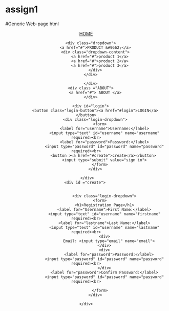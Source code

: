 # assign1
#Generic Web-page html


<!DOCTYPE html>
<html lang="en">
<head>
    <meta charset="UTF-8">
    <meta name="viewport" content="width=device-width, initial-scale=1.0">
    <title>Document</title>
    <link rel="stylesheet" href="styleee.css">
</head>
<body>
 <header>
    <div class="navbar">
       <div class="home">
        <a href="#">  HOME</a>
       </div>
       <div class="product">
       
        <div class="dropdown">
            <a href="#">PRODUCT &#9662;</a>
            <div class="dropdown-content">
                <a href="#">product 1</a>
                <a href="#">product 2</a>
                <a href="#">product 3</a>
            </div>
        </div>
    
        </div>
        <div class ="ABOUT">
            <a href="#"> ABOUT </a>
        </div>
           
        <div id="login">
            <button class="login-button"><a href="#login">LOGIN</a></button>
            <div class="login-dropdown">
                <form>
                    <label for="username">Username:</label>
                    <input type="text" id="username" name="username" required><br>
                    <label for="password">Password:</label>
                    <input type="password" id="password" name="password" required><br>
                    <button ><a href="#create">create</a></button> 
                    <input type="submit" value="sign in">
                </form>
            </div>
       
        </div>   
        <div id ="create">     

                
                    <div class="login-dropdown">
                <form>
                    <h1>Registration Page</h1>
                    <label for="Username">First Name:</label>
                    <input type="text" id="username" name="firstname" required><br>
                    <label for="lastname">Last Name:</label>
                    <input type="text" id="username" name="lastname" required><br>
                    <div>
                        Email: <input type="email" name="email">
                    </div>
                    <div>
                        <label for="password">Password:</label>
                    <input type="password" id="password" name="password" required><br>
                    </div>
                    <label for="password">Confirm Password:</label>
                    <input type="password" id="password" name="password" required><br>

                </form>
            </div>
               
    </div>
</div>
 </header>

</body>
</html>


